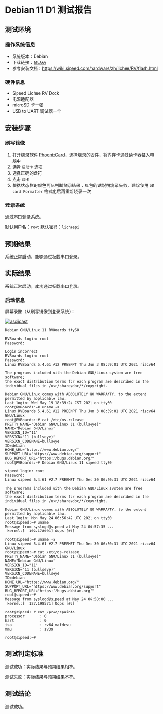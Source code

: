 # Debian 11 D1 测试报告

## 测试环境

### 操作系统信息

- 系统版本：Debian
- 下载链接：[MEGA](https://mega.nz/folder/lx4CyZBA#PiFhY7oSVQ3gp2ZZ_AnwYA)
- 参考安装文档：https://wiki.sipeed.com/hardware/zh/lichee/RV/flash.html

### 硬件信息

- Sipeed Lichee RV Dock
- 电源适配器
- microSD 卡一张
- USB to UART 调试器一个

## 安装步骤

### 刷写镜像

1. 打开烧录软件 [PhoenixCard](https://dl.sipeed.com/shareURL/LICHEE/D1/Lichee_RV/tool)，选择烧录的固件，将内存卡通过读卡器插入电脑中
2. 选择 `启动卡` 选项
3. 选择正确的盘符
4. 点击 `烧卡`
5. 根据状态栏的颜色可以判断烧录结果：红色的话说明烧录失败，建议使用 `SD card Formatter` 格式化后再重新烧录一次

### 登录系统

通过串口登录系统。

默认用户名：`root`
默认密码：`licheepi`

## 预期结果

系统正常启动，能够通过板载串口登录。

## 实际结果

系统正常启动，成功通过板载串口登录。

### 启动信息

屏幕录像（从刷写镜像到登录系统）：

[![asciicast](https://asciinema.org/a/7osW4u2FvkucqlfODK4nEBMQm.svg)](https://asciinema.org/a/7osW4u2FvkucqlfODK4nEBMQm)

```log
Debian GNU/Linux 11 RVBoards ttyS0

RVBoards login: root
Password: 

Login incorrect
RVBoards login: root
Password: 
Linux RVBoards 5.4.61 #12 PREEMPT Thu Jun 3 08:39:01 UTC 2021 riscv64

The programs included with the Debian GNU/Linux system are free software;
the exact distribution terms for each program are described in the
individual files in /usr/share/doc/*/copyright.

Debian GNU/Linux comes with ABSOLUTELY NO WARRANTY, to the extent
permitted by applicable law.
Last login: Wed May 19 18:39:24 CST 2021 on ttyS0
root@RVBoards:~# uname -a
Linux RVBoards 5.4.61 #12 PREEMPT Thu Jun 3 08:39:01 UTC 2021 riscv64 GNU/Linux
root@RVBoards:~# cat /etc/os-release 
PRETTY_NAME="Debian GNU/Linux 11 (bullseye)"
NAME="Debian GNU/Linux"
VERSION_ID="11"
VERSION="11 (bullseye)"
VERSION_CODENAME=bullseye
ID=debian
HOME_URL="https://www.debian.org/"
SUPPORT_URL="https://www.debian.org/support"
BUG_REPORT_URL="https://bugs.debian.org/"
root@RVBoards:~# Debian GNU/Linux 11 sipeed ttyS0

sipeed login: root
Password: 
Linux sipeed 5.4.61 #217 PREEMPT Thu Dec 30 06:50:31 UTC 2021 riscv64

The programs included with the Debian GNU/Linux system are free software;
the exact distribution terms for each program are described in the
individual files in /usr/share/doc/*/copyright.

Debian GNU/Linux comes with ABSOLUTELY NO WARRANTY, to the extent
permitted by applicable law.
Last login: Mon May 24 06:56:42 UTC 2021 on ttyS0
root@sipeed:~# uname 
Message from syslogd@sipeed at May 24 06:57:35 ...
 kernel:[  102.178091] Oops [#6]

root@sipeed:~# uname -a
Linux sipeed 5.4.61 #217 PREEMPT Thu Dec 30 06:50:31 UTC 2021 riscv64 GNU/Linux
root@sipeed:~# cat /etc/os-release 
PRETTY_NAME="Debian GNU/Linux 11 (bullseye)"
NAME="Debian GNU/Linux"
VERSION_ID="11"
VERSION="11 (bullseye)"
VERSION_CODENAME=bullseye
ID=debian
HOME_URL="https://www.debian.org/"
SUPPORT_URL="https://www.debian.org/support"
BUG_REPORT_URL="https://bugs.debian.org/"
root@sipeed:~# 
Message from syslogd@sipeed at May 24 06:58:00 ...
 kernel:[  127.198571] Oops [#7]

root@sipeed:~# cat /proc/cpuinfo 
processor       : 0
hart            : 0
isa             : rv64imafdcvu
mmu             : sv39

root@sipeed:~# 

```

## 测试判定标准

测试成功：实际结果与预期结果相符。

测试失败：实际结果与预期结果不符。

## 测试结论

测试成功。
